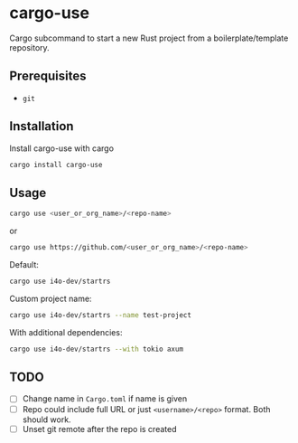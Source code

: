 
# cargo-use

Cargo subcommand to start a new Rust project from a boilerplate/template repository.


## Prerequisites

- `git`
## Installation

Install cargo-use with cargo

```bash
cargo install cargo-use
```
    
## Usage

```bash
cargo use <user_or_org_name>/<repo-name>
```
or
```bash
cargo use https://github.com/<user_or_org_name>/<repo-name>
```

Default:
```bash
cargo use i4o-dev/startrs
```

Custom project name:
```bash
cargo use i4o-dev/startrs --name test-project
```

With additional dependencies:
```bash
cargo use i4o-dev/startrs --with tokio axum
```

## TODO

- [ ] Change name in `Cargo.toml` if name is given
- [ ] Repo could include full URL or just `<username>/<repo>` format. Both should work.
- [ ] Unset git remote after the repo is created
